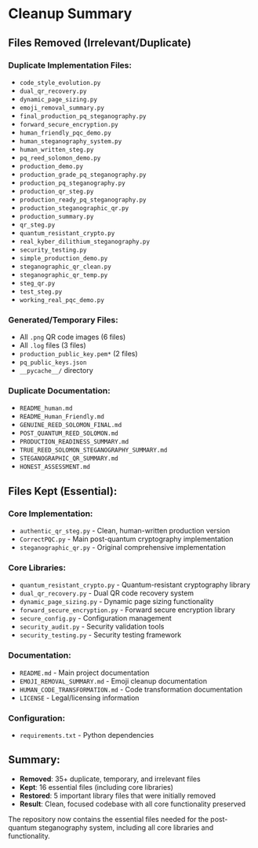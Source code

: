 # Cleanup Summary

## Files Removed (Irrelevant/Duplicate)

### Duplicate Implementation Files:
- `code_style_evolution.py`
- `dual_qr_recovery.py` 
- `dynamic_page_sizing.py`
- `emoji_removal_summary.py`
- `final_production_pq_steganography.py`
- `forward_secure_encryption.py`
- `human_friendly_pqc_demo.py`
- `human_steganography_system.py`
- `human_written_steg.py`
- `pq_reed_solomon_demo.py`
- `production_demo.py`
- `production_grade_pq_steganography.py`
- `production_pq_steganography.py`
- `production_qr_steg.py`
- `production_ready_pq_steganography.py`
- `production_steganographic_qr.py`
- `production_summary.py`
- `qr_steg.py`
- `quantum_resistant_crypto.py`
- `real_kyber_dilithium_steganography.py`
- `security_testing.py`
- `simple_production_demo.py`
- `steganographic_qr_clean.py`
- `steganographic_qr_temp.py`
- `steg_qr.py`
- `test_steg.py`
- `working_real_pqc_demo.py`

### Generated/Temporary Files:
- All `.png` QR code images (6 files)
- All `.log` files (3 files)
- `production_public_key.pem*` (2 files)
- `pq_public_keys.json`
- `__pycache__/` directory

### Duplicate Documentation:
- `README_human.md`
- `README_Human_Friendly.md`
- `GENUINE_REED_SOLOMON_FINAL.md`
- `POST_QUANTUM_REED_SOLOMON.md`
- `PRODUCTION_READINESS_SUMMARY.md`
- `TRUE_REED_SOLOMON_STEGANOGRAPHY_SUMMARY.md`
- `STEGANOGRAPHIC_QR_SUMMARY.md`
- `HONEST_ASSESSMENT.md`

## Files Kept (Essential):

### Core Implementation:
- `authentic_qr_steg.py` - Clean, human-written production version
- `CorrectPQC.py` - Main post-quantum cryptography implementation
- `steganographic_qr.py` - Original comprehensive implementation

### Core Libraries:
- `quantum_resistant_crypto.py` - Quantum-resistant cryptography library
- `dual_qr_recovery.py` - Dual QR code recovery system
- `dynamic_page_sizing.py` - Dynamic page sizing functionality
- `forward_secure_encryption.py` - Forward secure encryption library
- `secure_config.py` - Configuration management
- `security_audit.py` - Security validation tools
- `security_testing.py` - Security testing framework

### Documentation:
- `README.md` - Main project documentation
- `EMOJI_REMOVAL_SUMMARY.md` - Emoji cleanup documentation
- `HUMAN_CODE_TRANSFORMATION.md` - Code transformation documentation
- `LICENSE` - Legal/licensing information

### Configuration:
- `requirements.txt` - Python dependencies

## Summary:
- **Removed**: 35+ duplicate, temporary, and irrelevant files
- **Kept**: 16 essential files (including core libraries)
- **Restored**: 5 important library files that were initially removed
- **Result**: Clean, focused codebase with all core functionality preserved

The repository now contains the essential files needed for the post-quantum steganography system, including all core libraries and functionality.

